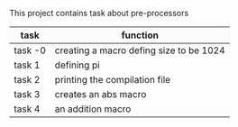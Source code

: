 This project contains task about pre-processors


| task | function |
| ---- | -------- |
| task -0 | creating a macro defing size to be 1024 |
| task 1 | defining pi |
| task 2 | printing the compilation file |
| task 3 | creates an abs macro |
| task 4 | an addition macro |